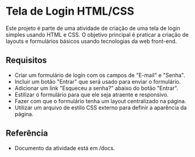 # Tela de Login HTML/CSS

Este projeto é parte de uma atividade de criação de uma tela de login simples usando HTML e CSS. O objetivo principal é praticar a criação de layouts e formulários básicos usando tecnologias da web front-end.

## Requisitos

- Criar um formulário de login com os campos de "E-mail" e "Senha".
- Incluir um botão "Entrar" que será usado para enviar o formulário.
- Adicionar um link "Esqueceu a senha?" abaixo do botão "Entrar".
- Estilizar o formulário para que ele seja atraente e responsivo.
- Fazer com que o formulário tenha um layout centralizado na página.
- Utilizar um arquivo de estilo CSS externo para definir a aparência da página.
## Referência
- Documento da atividade está em /docs.